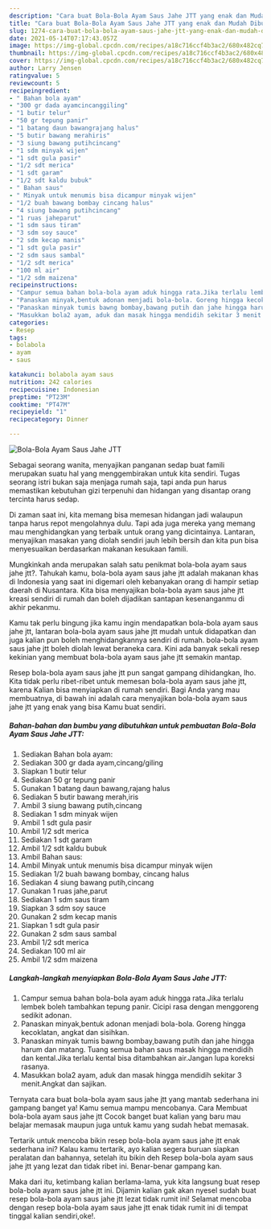```yaml
---
description: "Cara buat Bola-Bola Ayam Saus Jahe JTT yang enak dan Mudah Dibuat"
title: "Cara buat Bola-Bola Ayam Saus Jahe JTT yang enak dan Mudah Dibuat"
slug: 1274-cara-buat-bola-bola-ayam-saus-jahe-jtt-yang-enak-dan-mudah-dibuat
date: 2021-05-14T07:17:43.057Z
image: https://img-global.cpcdn.com/recipes/a18c716ccf4b3ac2/680x482cq70/bola-bola-ayam-saus-jahe-jtt-foto-resep-utama.jpg
thumbnail: https://img-global.cpcdn.com/recipes/a18c716ccf4b3ac2/680x482cq70/bola-bola-ayam-saus-jahe-jtt-foto-resep-utama.jpg
cover: https://img-global.cpcdn.com/recipes/a18c716ccf4b3ac2/680x482cq70/bola-bola-ayam-saus-jahe-jtt-foto-resep-utama.jpg
author: Larry Jensen
ratingvalue: 5
reviewcount: 5
recipeingredient:
- " Bahan bola ayam"
- "300 gr dada ayamcincanggiling"
- "1 butir telur"
- "50 gr tepung panir"
- "1 batang daun bawangrajang halus"
- "5 butir bawang merahiris"
- "3 siung bawang putihcincang"
- "1 sdm minyak wijen"
- "1 sdt gula pasir"
- "1/2 sdt merica"
- "1 sdt garam"
- "1/2 sdt kaldu bubuk"
- " Bahan saus"
- " Minyak untuk menumis bisa dicampur minyak wijen"
- "1/2 buah bawang bombay cincang halus"
- "4 siung bawang putihcincang"
- "1 ruas jaheparut"
- "1 sdm saus tiram"
- "3 sdm soy sauce"
- "2 sdm kecap manis"
- "1 sdt gula pasir"
- "2 sdm saus sambal"
- "1/2 sdt merica"
- "100 ml air"
- "1/2 sdm maizena"
recipeinstructions:
- "Campur semua bahan bola-bola ayam aduk hingga rata.Jika terlalu lembek boleh tambahkan tepung panir. Cicipi rasa dengan menggoreng sedikit adonan."
- "Panaskan minyak,bentuk adonan menjadi bola-bola. Goreng hingga kecoklatan, angkat dan sisihkan."
- "Panaskan minyak tumis bawng bombay,bawang putih dan jahe hingga harum dan matang. Tuang semua bahan saus masak hingga mendidih dan kental.Jika terlalu kental bisa ditambahkan air.Jangan lupa koreksi rasanya."
- "Masukkan bola2 ayam, aduk dan masak hingga mendidih sekitar 3 menit.Angkat dan sajikan."
categories:
- Resep
tags:
- bolabola
- ayam
- saus

katakunci: bolabola ayam saus 
nutrition: 242 calories
recipecuisine: Indonesian
preptime: "PT23M"
cooktime: "PT47M"
recipeyield: "1"
recipecategory: Dinner

---
```



![Bola-Bola Ayam Saus Jahe JTT](https://img-global.cpcdn.com/recipes/a18c716ccf4b3ac2/680x482cq70/bola-bola-ayam-saus-jahe-jtt-foto-resep-utama.jpg)

Sebagai seorang wanita, menyajikan panganan sedap buat famili merupakan suatu hal yang menggembirakan untuk kita sendiri. Tugas seorang istri bukan saja menjaga rumah saja, tapi anda pun harus memastikan kebutuhan gizi terpenuhi dan hidangan yang disantap orang tercinta harus sedap.

Di zaman  saat ini, kita memang bisa memesan hidangan jadi walaupun tanpa harus repot mengolahnya dulu. Tapi ada juga mereka yang memang mau menghidangkan yang terbaik untuk orang yang dicintainya. Lantaran, menyajikan masakan yang diolah sendiri jauh lebih bersih dan kita pun bisa menyesuaikan berdasarkan makanan kesukaan famili. 



Mungkinkah anda merupakan salah satu penikmat bola-bola ayam saus jahe jtt?. Tahukah kamu, bola-bola ayam saus jahe jtt adalah makanan khas di Indonesia yang saat ini digemari oleh kebanyakan orang di hampir setiap daerah di Nusantara. Kita bisa menyajikan bola-bola ayam saus jahe jtt kreasi sendiri di rumah dan boleh dijadikan santapan kesenanganmu di akhir pekanmu.

Kamu tak perlu bingung jika kamu ingin mendapatkan bola-bola ayam saus jahe jtt, lantaran bola-bola ayam saus jahe jtt mudah untuk didapatkan dan juga kalian pun boleh menghidangkannya sendiri di rumah. bola-bola ayam saus jahe jtt boleh diolah lewat beraneka cara. Kini ada banyak sekali resep kekinian yang membuat bola-bola ayam saus jahe jtt semakin mantap.

Resep bola-bola ayam saus jahe jtt pun sangat gampang dihidangkan, lho. Kita tidak perlu ribet-ribet untuk memesan bola-bola ayam saus jahe jtt, karena Kalian bisa menyiapkan di rumah sendiri. Bagi Anda yang mau membuatnya, di bawah ini adalah cara menyajikan bola-bola ayam saus jahe jtt yang enak yang bisa Kamu buat sendiri.

<!--inarticleads1-->

##### Bahan-bahan dan bumbu yang dibutuhkan untuk pembuatan Bola-Bola Ayam Saus Jahe JTT:

1. Sediakan  Bahan bola ayam:
1. Sediakan 300 gr dada ayam,cincang/giling
1. Siapkan 1 butir telur
1. Sediakan 50 gr tepung panir
1. Gunakan 1 batang daun bawang,rajang halus
1. Sediakan 5 butir bawang merah,iris
1. Ambil 3 siung bawang putih,cincang
1. Sediakan 1 sdm minyak wijen
1. Ambil 1 sdt gula pasir
1. Ambil 1/2 sdt merica
1. Sediakan 1 sdt garam
1. Ambil 1/2 sdt kaldu bubuk
1. Ambil  Bahan saus:
1. Ambil  Minyak untuk menumis bisa dicampur minyak wijen
1. Sediakan 1/2 buah bawang bombay, cincang halus
1. Sediakan 4 siung bawang putih,cincang
1. Gunakan 1 ruas jahe,parut
1. Sediakan 1 sdm saus tiram
1. Siapkan 3 sdm soy sauce
1. Gunakan 2 sdm kecap manis
1. Siapkan 1 sdt gula pasir
1. Gunakan 2 sdm saus sambal
1. Ambil 1/2 sdt merica
1. Sediakan 100 ml air
1. Ambil 1/2 sdm maizena




<!--inarticleads2-->

##### Langkah-langkah menyiapkan Bola-Bola Ayam Saus Jahe JTT:

1. Campur semua bahan bola-bola ayam aduk hingga rata.Jika terlalu lembek boleh tambahkan tepung panir. Cicipi rasa dengan menggoreng sedikit adonan.
1. Panaskan minyak,bentuk adonan menjadi bola-bola. Goreng hingga kecoklatan, angkat dan sisihkan.
1. Panaskan minyak tumis bawng bombay,bawang putih dan jahe hingga harum dan matang. Tuang semua bahan saus masak hingga mendidih dan kental.Jika terlalu kental bisa ditambahkan air.Jangan lupa koreksi rasanya.
1. Masukkan bola2 ayam, aduk dan masak hingga mendidih sekitar 3 menit.Angkat dan sajikan.




Ternyata cara buat bola-bola ayam saus jahe jtt yang mantab sederhana ini gampang banget ya! Kamu semua mampu mencobanya. Cara Membuat bola-bola ayam saus jahe jtt Cocok banget buat kalian yang baru mau belajar memasak maupun juga untuk kamu yang sudah hebat memasak.

Tertarik untuk mencoba bikin resep bola-bola ayam saus jahe jtt enak sederhana ini? Kalau kamu tertarik, ayo kalian segera buruan siapkan peralatan dan bahannya, setelah itu bikin deh Resep bola-bola ayam saus jahe jtt yang lezat dan tidak ribet ini. Benar-benar gampang kan. 

Maka dari itu, ketimbang kalian berlama-lama, yuk kita langsung buat resep bola-bola ayam saus jahe jtt ini. Dijamin kalian gak akan nyesel sudah buat resep bola-bola ayam saus jahe jtt lezat tidak rumit ini! Selamat mencoba dengan resep bola-bola ayam saus jahe jtt enak tidak rumit ini di tempat tinggal kalian sendiri,oke!.

